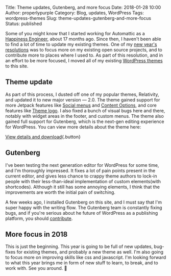 Title: Theme updates, Gutenberg, and more focus
Date: 2018-01-28 10:00
Author: properlypurple
Category: Blog, updates, WordPress
Tags: wordpress-themes
Slug: theme-updates-gutenberg-and-more-focus
Status: published


Some of you might know that I started working for Automattic as a [Happiness Engineer](https://automattic.com/work-with-us/happiness-engineer/), about 17 months ago. Since then, I haven't been able to find a lot of time to update my existing themes. One of my [new year's resolutions](https://properlypurple.com/2018/01/22/happy-new-year/) was to focus more on my existing open source projects, and to contribute more to places where I used to. As part of this resolution, and in an effort to be more focused, I moved all of my existing [WordPress themes](https://properlypurple.com/wordpress-themes/) to this site.


## Theme update


As part of this process, I dusted off one of my popular themes, Relativity, and updated it to new major version — 2.0. The theme gained support for more Jetpack features like [Social menus](https://jetpack.com/support/social-menu/) and [Content Options](https://jetpack.com/support/content-options/), and core features like [Theme logo](https://codex.wordpress.org/Theme_Logo). I also fixed a bunch of visual bugs here and there, notably with widget areas in the footer, and custom menus. The theme also gained full support for Gutenberg, which is the next-gen editing experience for WordPress. You can view more details about the theme here:


[View details and download](http://properlypurple.com/wordpress-themes/relativity/){.button}

## Gutenberg


I've been testing the next generation editor for WordPress for some time, and I'm thoroughly impressed. It fixes a lot of pain points present in the current editor, and gives less chance to crappy theme authors to lock-in people with their less-than-ideal implementation of custom elements(with shortcodes). Although it still has some annoying elements, I think that the improvements are worth the initial pain of switching.


A few weeks ago, I installed Gutenberg on this site, and I must say that I'm super happy with the writing flow. The Gutenberg team is constantly fixing bugs, and if you're serious about he future of WordPress as a publishing platform, you should [contribute](https://github.com/WordPress/gutenberg/issues).


## More focus in 2018


This is just the beginning. This year is going to be full of new updates, bug-fixes for existing themes, and probably a new theme as well. I'm also going to focus more on improving skills like css and javascript. I'm looking forward to what this year brings me in form of new stuff to learn, to break, and to work with. See you around. 👋
